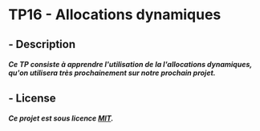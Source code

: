 # TP16 - Allocations dynamiques

## - Description
##### Ce TP consiste à apprendre l'utilisation de la l'allocations dynamiques, qu'on utilisera très prochainement sur notre prochain projet.

## - License
##### Ce projet est sous licence [MIT](https://opensource.org/licenses/MIT).

